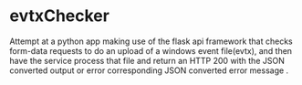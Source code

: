 # evtxChecker
Attempt at a python app making use of the flask api framework that checks form-data requests to do an upload of a windows event file(evtx), and then have the service process that file and return an HTTP 200 with the JSON converted output or error corresponding  JSON converted error message .   

